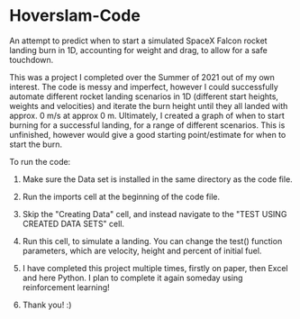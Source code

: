 # Hoverslam-Code
An attempt to predict when to start a simulated SpaceX Falcon rocket landing burn in 1D, accounting for weight and drag, to allow for a safe touchdown.

This was a project I completed over the Summer of 2021 out of my own interest. The code is messy and imperfect, however I could successfully automate different rocket landing scenarios in 1D (different start heights, weights and velocities) and iterate the burn height until they all landed with approx. 0 m/s at approx 0 m. Ultimately, I created a graph of when to start burning for a successful landing, for a range of different scenarios. This is unfinished, however would give a good starting point/estimate for when to start the burn.

To run the code:
1. Make sure the Data set is installed in the same directory as the code file.
2. Run the imports cell at the beginning of the code file.
3. Skip the "Creating Data" cell, and instead navigate to the "TEST USING CREATED DATA SETS" cell.
4. Run this cell, to simulate a landing. You can change the test() function parameters, which are velocity, height and percent of initial fuel.

5. I have completed this project multiple times, firstly on paper, then Excel and here Python. I plan to complete it again someday using reinforcement learning!

6. Thank you! :)
